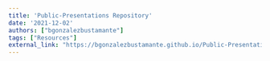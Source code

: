 ```yaml
---
title: 'Public-Presentations Repository'
date: '2021-12-02'
authors: ["bgonzalezbustamante"]
tags: ["Resources"]
external_link: "https://bgonzalezbustamante.github.io/Public-Presentations/"
---
```

